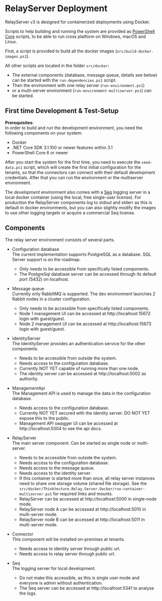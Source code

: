 # RelayServer Deployment

RelayServer v3 is designed for containerized deployments using Docker.

Scripts to help building and running the system are provided as [PowerShell Core](https://github.com/powershell/powershell) scripts, to be
able to run cross platform on Windows, macOS and Linux.

First, a script is provided to build all the docker images (`src/build-docker-images.ps1`).

All other scripts are located in the folder `src/docker`:

* The external components (database, message queue, details see below) can be started with the `run-dependencies.ps1` script.
* Then the environment with one relay server (`run-environment.ps1`)
* or a multi-server environment (`run-environment-multiserver.ps1`) can be started.

## First time Development & Test-Setup

__Prerequisites__:  
In order to build and run the development environment, you need the following components on your system:
- Docker
- .NET Core SDK 3.1.100 or newer features within 3.1
- PowerShell Core 6 or newer

After you start the system for the first time, you need to execute the `seed-data.ps1` script, which will create the first initial
configuration for the tenants, so that the connectors can connect with their default development credentials. After that you can run the
environment or the multiserver environment.

The _development_ environment also comes with a [Seq](https://datalust.co/seq) logging server in a local docker container (using the local,
free single-user license). For production the RelayServer components log to stdout and stderr as this is default in docker environments, but
you can also slightly modify the images to use other logging targets or acquire a commercial Seq license.

## Components

The relay server environment consists of several parts.

- Configuration database  
  The current implementation supports PostgreSQL as a database. SQL Server support is on the roadmap.

  - Only needs to be accessible from specifically listed components.
  - The PostgreSql database server can be accessed through its default port (5432) on localhost.

- Message queue  
  Currently only RabbitMQ is supported. The dev environment launches 2 Rabbit nodes in a cluster configuration.

  - Only needs to be accessible from specifically listed components.
  - Node 1 management UI can be accessed at http://localhost:15672 login with guest/guest.
  - Node 2 management UI can be accessed at http://localhost:15673 login with guest/guest.

- IdentityServer  
  The IdentityServer provides an authentication service for the other components.

  - Needs to be accessible from outside the system.
  - Needs access to the configuration database.
  - Currently NOT YET capable of running more than one node.
  - The identity server can be accessed at http://localhost:5002 as authority.

- ManagementApi  
  The Management API is used to manage the data in the configuration database.

  - Needs access to the configuration database.
  - Currently NOT YET secured with the identity server. DO NOT YET expose this to the public.
  - Management API swagger UI can be accessed at http://localhost:5004 to see the api docs.

- RelayServer  
  The main server component. Can be started as single node or multi-server.

  - Needs to be accessible from outside the system.
  - Needs access to the configuration database.
  - Needs access to the message queue.
  - Needs access to the identity server.
  - If this container is started more than once, all relay server instances need to share one storage volume (shared file storage). See the
    `src/docker/Thinktecture.Relay.Server.Docker/run-container-multiserver.ps1` for required links and mounts.
  - RelayServer can be accessed at http://localhost:5000 in single-node mode.
  - RelayServer node A can be accessed at http://localhost:5010 in multi-server mode.
  - RelayServer node B can be accessed at http://localhost:5011 in multi-server mode.

- Connector  
  This component will be installed on-premises at tenants.
  - Needs access to identity server through public url.
  - Needs access to relay server through public url.

- Seq  
  The logging server for local development.

  - Do not make this accessible, as this is single user mode and everyone is admin without authentication.
  - The Seq server can be accessed at http://localhost:5341 to analyse the logs.
